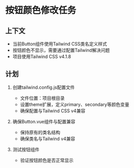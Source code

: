 # 按钮颜色修改任务

## 上下文
- 当前Button组件使用Tailwind CSS类名定义样式
- 按钮颜色不显示，需要通过配置Tailwind解决问题
- 项目使用Tailwind CSS v4.1.8

## 计划
1. 创建tailwind.config.js配置文件
   - 文件位置：项目根目录
   - 设置theme扩展，定义primary、secondary等颜色变量
   - 确保配置与Tailwind CSS v4兼容

2. 确保Button.vue组件与配置兼容
   - 保持原有的类名结构
   - 确保类名与Tailwind v4兼容

3. 测试按钮组件
   - 验证按钮颜色是否正常显示
